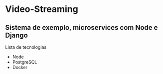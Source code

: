 <h1> Video-Streaming </h1>
<h2>Sistema de exemplo, microservices com Node e Django</h2>
  <label>Lista de tecnologias</label>
  <ul>
    <li>Node</li>
    <li>PostgreSQL</li>
    <li>Docker</li>
  </ul>

  
